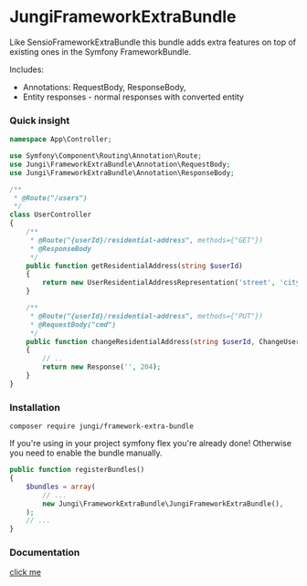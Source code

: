 JungiFrameworkExtraBundle
=========================

Like SensioFrameworkExtraBundle this bundle adds extra features on top of existing ones in the Symfony FrameworkBundle.

Includes:
* Annotations: RequestBody, ResponseBody,
* Entity responses - normal responses with converted entity

### Quick insight

```php
namespace App\Controller;

use Symfony\Component\Routing\Annotation\Route;
use Jungi\FrameworkExtraBundle\Annotation\RequestBody;
use Jungi\FrameworkExtraBundle\Annotation\ResponseBody;

/**
 * @Route("/users")
 */
class UserController
{
    /**
     * @Route("{userId}/residential-address", methods={"GET"})
     * @ResponseBody
     */
    public function getResidentialAddress(string $userId)
    {
        return new UserResidentialAddressRepresentation('street', 'city', 'province', 'country_code');
    }

    /**
     * @Route("{userId}/residential-address", methods={"PUT"})
     * @RequestBody("cmd")
     */
    public function changeResidentialAddress(string $userId, ChangeUserResidentialAddressCommand $cmd)
    {
        // ..
        return new Response('', 204);
    }
}
```

### Installation

```
composer require jungi/framework-extra-bundle
```

If you're using in your project symfony flex you're already done! Otherwise you need to enable the bundle manually.

```php
public function registerBundles()
{
    $bundles = array(
        // ...
        new Jungi\FrameworkExtraBundle\JungiFrameworkExtraBundle(),
    );
    // ...
}
```

### Documentation
[click me](https://github.com/piku235/JungiFrameworkExtraBundle/blob/master/resources/doc/index.md)
